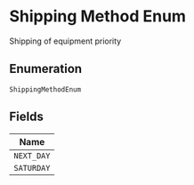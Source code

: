 
# Shipping Method Enum

Shipping of equipment priority

## Enumeration

`ShippingMethodEnum`

## Fields

| Name |
|  --- |
| `NEXT_DAY` |
| `SATURDAY` |

